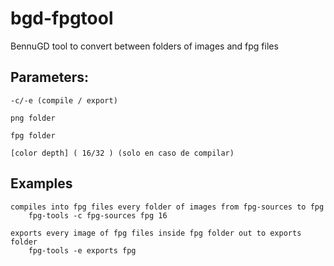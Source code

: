 # bgd-fpgtool

BennuGD tool to convert between folders of images and fpg files


## Parameters:

	-c/-e (compile / export)

	png folder

	fpg folder

	[color depth] ( 16/32 ) (solo en caso de compilar)


## Examples

	compiles into fpg files every folder of images from fpg-sources to fpg
		fpg-tools -c fpg-sources fpg 16

	exports every image of fpg files inside fpg folder out to exports folder
		fpg-tools -e exports fpg

